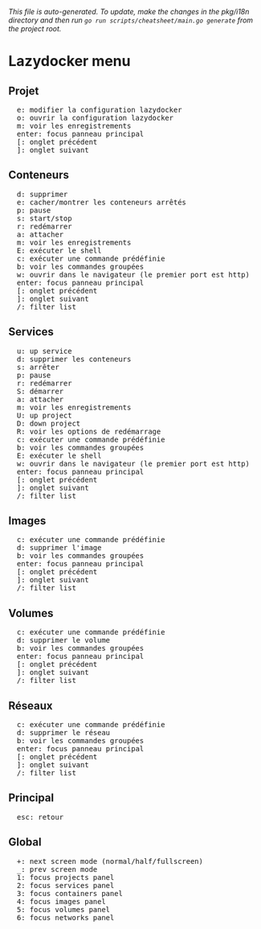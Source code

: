 _This file is auto-generated. To update, make the changes in the pkg/i18n directory and then run `go run scripts/cheatsheet/main.go generate` from the project root._

# Lazydocker menu

## Projet

<pre>
  <kbd>e</kbd>: modifier la configuration lazydocker
  <kbd>o</kbd>: ouvrir la configuration lazydocker
  <kbd>m</kbd>: voir les enregistrements
  <kbd>enter</kbd>: focus panneau principal
  <kbd>[</kbd>: onglet précédent
  <kbd>]</kbd>: onglet suivant
</pre>

## Conteneurs

<pre>
  <kbd>d</kbd>: supprimer
  <kbd>e</kbd>: cacher/montrer les conteneurs arrêtés
  <kbd>p</kbd>: pause
  <kbd>s</kbd>: start/stop
  <kbd>r</kbd>: redémarrer
  <kbd>a</kbd>: attacher
  <kbd>m</kbd>: voir les enregistrements
  <kbd>E</kbd>: exécuter le shell
  <kbd>c</kbd>: exécuter une commande prédéfinie
  <kbd>b</kbd>: voir les commandes groupées
  <kbd>w</kbd>: ouvrir dans le navigateur (le premier port est http)
  <kbd>enter</kbd>: focus panneau principal
  <kbd>[</kbd>: onglet précédent
  <kbd>]</kbd>: onglet suivant
  <kbd>/</kbd>: filter list
</pre>

## Services

<pre>
  <kbd>u</kbd>: up service
  <kbd>d</kbd>: supprimer les conteneurs
  <kbd>s</kbd>: arrêter
  <kbd>p</kbd>: pause
  <kbd>r</kbd>: redémarrer
  <kbd>S</kbd>: démarrer
  <kbd>a</kbd>: attacher
  <kbd>m</kbd>: voir les enregistrements
  <kbd>U</kbd>: up project
  <kbd>D</kbd>: down project
  <kbd>R</kbd>: voir les options de redémarrage
  <kbd>c</kbd>: exécuter une commande prédéfinie
  <kbd>b</kbd>: voir les commandes groupées
  <kbd>E</kbd>: exécuter le shell
  <kbd>w</kbd>: ouvrir dans le navigateur (le premier port est http)
  <kbd>enter</kbd>: focus panneau principal
  <kbd>[</kbd>: onglet précédent
  <kbd>]</kbd>: onglet suivant
  <kbd>/</kbd>: filter list
</pre>

## Images

<pre>
  <kbd>c</kbd>: exécuter une commande prédéfinie
  <kbd>d</kbd>: supprimer l'image
  <kbd>b</kbd>: voir les commandes groupées
  <kbd>enter</kbd>: focus panneau principal
  <kbd>[</kbd>: onglet précédent
  <kbd>]</kbd>: onglet suivant
  <kbd>/</kbd>: filter list
</pre>

## Volumes

<pre>
  <kbd>c</kbd>: exécuter une commande prédéfinie
  <kbd>d</kbd>: supprimer le volume
  <kbd>b</kbd>: voir les commandes groupées
  <kbd>enter</kbd>: focus panneau principal
  <kbd>[</kbd>: onglet précédent
  <kbd>]</kbd>: onglet suivant
  <kbd>/</kbd>: filter list
</pre>

## Réseaux

<pre>
  <kbd>c</kbd>: exécuter une commande prédéfinie
  <kbd>d</kbd>: supprimer le réseau
  <kbd>b</kbd>: voir les commandes groupées
  <kbd>enter</kbd>: focus panneau principal
  <kbd>[</kbd>: onglet précédent
  <kbd>]</kbd>: onglet suivant
  <kbd>/</kbd>: filter list
</pre>

## Principal

<pre>
  <kbd>esc</kbd>: retour
</pre>

## Global

<pre>
  <kbd>+</kbd>: next screen mode (normal/half/fullscreen)
  <kbd>_</kbd>: prev screen mode
  <kbd>1</kbd>: focus projects panel
  <kbd>2</kbd>: focus services panel
  <kbd>3</kbd>: focus containers panel
  <kbd>4</kbd>: focus images panel
  <kbd>5</kbd>: focus volumes panel
  <kbd>6</kbd>: focus networks panel
</pre>
